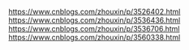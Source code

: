https://www.cnblogs.com/zhouxin/p/3526402.html
https://www.cnblogs.com/zhouxin/p/3536436.html
https://www.cnblogs.com/zhouxin/p/3536706.html
https://www.cnblogs.com/zhouxin/p/3560338.html